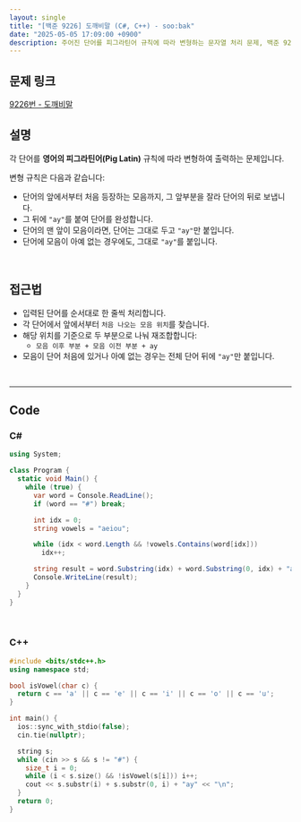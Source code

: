 ```yaml
---
layout: single
title: "[백준 9226] 도깨비말 (C#, C++) - soo:bak"
date: "2025-05-05 17:09:00 +0900"
description: 주어진 단어를 피그라틴어 규칙에 따라 변형하는 문자열 처리 문제, 백준 9226번 도깨비말 문제의 C# 및 C++ 풀이 및 해설
---
```


## 문제 링크
[9226번 - 도깨비말](https://www.acmicpc.net/problem/9226)

## 설명

각 단어를 **영어의 피그라틴어(Pig Latin)** 규칙에 따라 변형하여 출력하는 문제입니다.

변형 규칙은 다음과 같습니다:

- 단어의 앞에서부터 처음 등장하는 모음까지, 그 앞부분을 잘라 단어의 뒤로 보냅니다.
- 그 뒤에 `"ay"`를 붙여 단어를 완성합니다.
- 단어의 맨 앞이 모음이라면, 단어는 그대로 두고 `"ay"`만 붙입니다.
- 단어에 모음이 아예 없는 경우에도, 그대로 `"ay"`를 붙입니다.

<br>

## 접근법

- 입력된 단어를 순서대로 한 줄씩 처리합니다.
- 각 단어에서 앞에서부터 `처음 나오는 모음 위치`를 찾습니다.
- 해당 위치를 기준으로 두 부분으로 나눠 재조합합니다:
  - `모음 이후 부분 + 모음 이전 부분 + ay`
- 모음이 단어 처음에 있거나 아예 없는 경우는 전체 단어 뒤에 `"ay"`만 붙입니다.

<br>

---

## Code

### C#

```csharp
using System;

class Program {
  static void Main() {
    while (true) {
      var word = Console.ReadLine();
      if (word == "#") break;

      int idx = 0;
      string vowels = "aeiou";

      while (idx < word.Length && !vowels.Contains(word[idx]))
        idx++;

      string result = word.Substring(idx) + word.Substring(0, idx) + "ay";
      Console.WriteLine(result);
    }
  }
}
```

<br>

### C++

```cpp
#include <bits/stdc++.h>
using namespace std;

bool isVowel(char c) {
  return c == 'a' || c == 'e' || c == 'i' || c == 'o' || c == 'u';
}

int main() {
  ios::sync_with_stdio(false);
  cin.tie(nullptr);

  string s;
  while (cin >> s && s != "#") {
    size_t i = 0;
    while (i < s.size() && !isVowel(s[i])) i++;
    cout << s.substr(i) + s.substr(0, i) + "ay" << "\n";
  }
  return 0;
}
```
